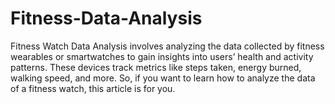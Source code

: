 # Fitness-Data-Analysis
Fitness Watch Data Analysis involves analyzing the data collected by fitness wearables or smartwatches to gain insights into users’ health and activity patterns. These devices track metrics like steps taken, energy burned, walking speed, and more. So, if you want to learn how to analyze the data of a fitness watch, this article is for you. 
